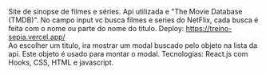 Site de sinopse de filmes e séries. Api utilizada e "The Movie Database (TMDB)". No campo input vc busca
filmes e series do NetFlix, cada busca é feita com o nome ou parte do nome do titulo.
Deploy: https://treino-sepia.vercel.app/ <br/>
Ao escolher um titulo, ira mostrar um modal buscado pelo objeto na lista da api. Este objeto é usado para montar o modal.
Tecnologias: React.js com Hooks, CSS, HTML e javascript.
